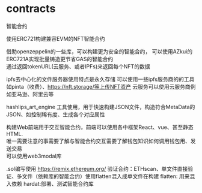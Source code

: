 # contracts
智能合约

使用ERC721构建兼容EVM的NFT智能合约

借助openzeppelin的一些库，可以构建更为安全的智能合约，
可以使用AZkui的ERC721A实现批量铸造更节省GAS的智能合约  
通过返回tokenURL(云服务、或者IPFs)来返回每个NFT的数据

ipfs去中心化的文件服务器使用特点是永久存储
可以使用一些ipfs服务商的的工具如pinta（收费）、https://nft.storage/等上传NFT资产
云服务可以使用云服务商例如亚马逊、阿里云等

hashlips_art_engine 工具使用，用于快速构建JSON文件，构造符合MetaData的JSON、如控制稀有度、生成各个对应属性

构建Web前端用于交互智能合约，前端可以使用各中框架React、vue、甚至静态HTML.  
唯一需要注意的事需要了解与智能合约交互需要了解钱包知识如何调用钱包用、发送交易  
可以使用web3modal库

.sol编写使用 https://remix.ethereum.org/ 
验证合约：ETHscan、单文件直接验证、多文件（依赖库的智能合约）使用flatten混入成单文件在构建
flatten: 用来混入依赖
hardat:部署、测试智能合约库
